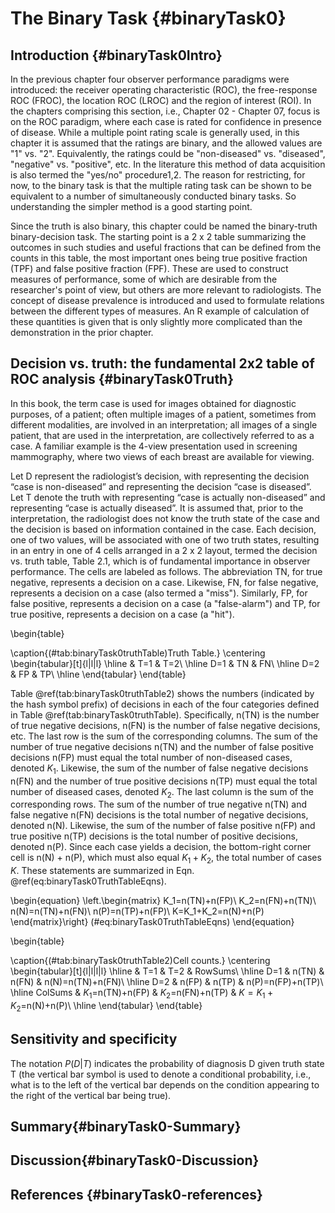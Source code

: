 # The Binary Task {#binaryTask0}




## Introduction {#binaryTask0Intro}
In the previous chapter four observer performance paradigms were introduced: the receiver operating characteristic (ROC), the free-response ROC (FROC), the location ROC (LROC) and the region of interest (ROI). In the chapters comprising this section, i.e., Chapter 02 - Chapter 07, focus is on the ROC paradigm, where each case is rated for confidence in presence of disease. While a multiple point rating scale is generally used, in this chapter it is assumed that the ratings are binary, and the allowed values are "1" vs. "2". Equivalently, the ratings could be "non-diseased" vs. "diseased", "negative" vs. "positive", etc. In the literature this method of data acquisition is also termed the "yes/no" procedure1,2. The reason for restricting, for now, to the binary task is that the multiple rating task can be shown to be equivalent to a number of simultaneously conducted binary tasks. So understanding the simpler method is a good starting point.

Since the truth is also binary, this chapter could be named the binary-truth binary-decision task. The starting point is a 2 x 2 table summarizing the outcomes in such studies and useful fractions that can be defined from the counts in this table, the most important ones being true positive fraction (TPF) and false positive fraction (FPF). These are used to construct measures of performance, some of which are desirable from the researcher's point of view, but others are more relevant to radiologists. The concept of disease prevalence is introduced and used to formulate relations between the different types of measures. An R example of calculation of these quantities is given that is only slightly more complicated than the demonstration in the prior chapter. 

## Decision vs. truth: the fundamental 2x2 table of ROC analysis {#binaryTask0Truth}
In this book, the term case is used for images obtained for diagnostic purposes, of a patient; often multiple images of a patient, sometimes from different modalities, are involved in an interpretation; all images of a single patient, that are used in the interpretation, are collectively referred to as a case. A familiar example is the 4-view presentation used in screening mammography, where two views of each breast are available for viewing.

Let D represent the radiologist’s decision, with   representing the decision “case is non-diseased” and   representing the decision “case is diseased”. Let T denote the truth with   representing “case is actually non-diseased” and   representing “case is actually diseased”. It is assumed that, prior to the interpretation, the radiologist does not know the truth state of the case and the decision is based on information contained in the case. Each decision, one of two values, will be associated with one of two truth states, resulting in an entry in one of 4 cells arranged in a 2 x 2 layout, termed the decision vs. truth table, Table 2.1, which is of fundamental importance in observer performance. The cells are labeled as follows. The abbreviation TN, for true negative, represents a   decision on a   case. Likewise, FN, for false negative, represents a   decision on a  case (also termed a "miss"). Similarly, FP, for false positive, represents a   decision on a  case (a "false-alarm") and TP, for true positive, represents a  decision on a   case (a "hit"). 



\begin{table}

\caption{(\#tab:binaryTask0truthTable)Truth Table.}
\centering
\begin{tabular}[t]{l|l|l}
\hline
  & T=1 & T=2\\
\hline
D=1 & TN & FN\\
\hline
D=2 & FP & TP\\
\hline
\end{tabular}
\end{table}

Table \@ref(tab:binaryTask0truthTable2) shows the numbers (indicated by the hash symbol prefix) of decisions in each of the four categories defined in Table \@ref(tab:binaryTask0truthTable). Specifically, n(TN) is the number of true negative decisions, n(FN) is the number of false negative decisions, etc. The last row is the sum of the corresponding columns. The sum of the number of true negative decisions n(TN) and the number of false positive decisions n(FP) must equal the total number of non-diseased cases, denoted $K_1$. Likewise, the sum of the number of false negative decisions n(FN) and the number of true positive decisions n(TP) must equal the total number of diseased cases, denoted $K_2$. The last column is the sum of the corresponding rows. The sum of the number of true negative n(TN) and false negative n(FN) decisions is the total number of negative decisions, denoted n(N). Likewise, the sum of the number of false positive n(FP) and true positive n(TP) decisions is the total number of positive decisions, denoted n(P). Since each case yields a decision, the bottom-right corner cell is n(N) + n(P), which must also equal $K_1+K_2$, the total number of cases $K$. These statements are summarized in Eqn. \@ref(eq:binaryTask0TruthTableEqns).

\begin{equation} 
\left.\begin{matrix}
K_1=n(TN)+n(FP)\\ 
K_2=n(FN)+n(TN)\\ 
n(N)=n(TN)+n(FN)\\ 
n(P)=n(TP)+n(FP)\\
K=K_1+K_2=n(N)+n(P)
\end{matrix}\right\}
(\#eq:binaryTask0TruthTableEqns)
\end{equation} 



\begin{table}

\caption{(\#tab:binaryTask0truthTable2)Cell counts.}
\centering
\begin{tabular}[t]{l|l|l|l}
\hline
  & T=1 & T=2 & RowSums\\
\hline
D=1 & n(TN) & n(FN) & n(N)=n(TN)+n(FN)\\
\hline
D=2 & n(FP) & n(TP) & n(P)=n(FP)+n(TP)\\
\hline
ColSums & $K_1$=n(TN)+n(FP) & $K_2$=n(FN)+n(TP) & $K=K_1+K_2$=n(N)+n(P)\\
\hline
\end{tabular}
\end{table}

## Sensitivity and specificity
The notation $P(D|T)$ indicates the probability of diagnosis D given truth state T (the vertical bar symbol is used to denote a conditional probability, i.e., what is to the left of the vertical bar depends on the condition appearing to the right of the vertical bar being true). 

## Summary{#binaryTask0-Summary}
## Discussion{#binaryTask0-Discussion}
## References {#binaryTask0-references}

